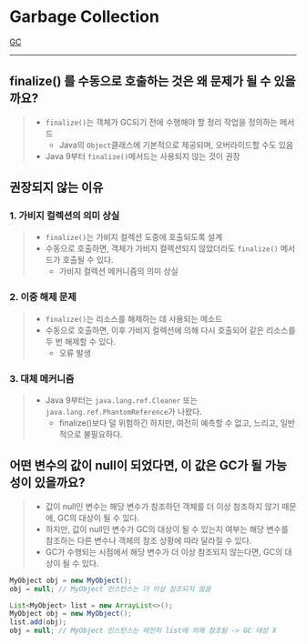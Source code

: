 # Garbage Collection
[GC](..%2F..%2F05-ETC%2F10_Garbage_Collection%2FReadme.md)

---

## finalize() 를 수동으로 호출하는 것은 왜 문제가 될 수 있을까요?
> - `finalize()`는 객체가 GC되기 전에 수행해야 할 정리 작업을 정의하는 메서드
>   - Java의 `Object`클래스에 기본적으로 제공되며, 오버라이드할 수도 있음
> - Java 9부터 `finalize()`메서드는 사용되지 않는 것이 권장
## 권장되지 않는 이유
### 1. 가비지 컬렉션의 의미 상실
> - `finalize()`는 가비지 컬렉션 도중에 호출되도록 설계
> - 수동으로 호출하면, 객체가 가비지 컬렉션되지 않았더라도 `finalize()` 메서드가 호출될 수 있다.
>   - 가비지 컬렉션 메커니즘의 의미 상실

### 2. 이중 해제 문제
> - `finalize()`는 리소스를 해제하는 데 사용되는 메소드
> - 수동으로 호출하면, 이후 가비지 컬렉션에 의해 다시 호출되어 같은 리소스를 두 번 해제할 수 있다.
>   - 오류 발생

### 3. 대체 메커니즘
> - Java 9부터는 `java.lang.ref.Cleaner` 또는 `java.lang.ref.PhantomReference`가 나왔다.
>   - finalize()보다 덜 위험하긴 하지만, 여전히 예측할 수 없고, 느리고, 일반적으로 불필요하다.

## 어떤 변수의 값이 null이 되었다면, 이 값은 GC가 될 가능성이 있을까요?
> - 값이 null인 변수는 해당 변수가 참조하던 객체를 더 이상 참조하지 않기 때문에, GC의 대상이 될 수 있다. 
> - 하지만, 값이 null인 변수가 GC의 대상이 될 수 있는지 여부는 해당 변수를 참조하는 다른 변수나 객체의 참조 상황에 따라 달라질 수 있다.
> - GC가 수행되는 시점에서 해당 변수가 더 이상 참조되지 않는다면, GC의 대상이 될 수 있다.

```java
MyObject obj = new MyObject();
obj = null; // MyObject 인스턴스는 더 이상 참조되지 않음
```

```java
List<MyObject> list = new ArrayList<>();
MyObject obj = new MyObject();
list.add(obj);
obj = null; // MyObject 인스턴스는 여전히 list에 의해 참조됨 -> GC 대상 X

```